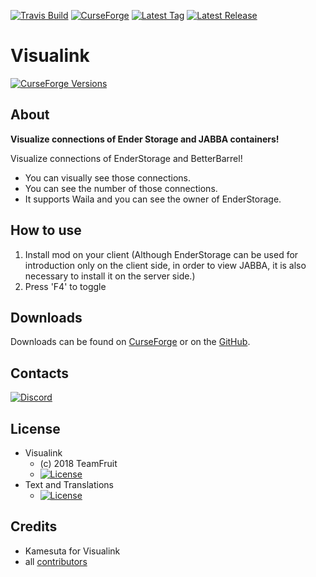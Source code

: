[![Travis Build](https://img.shields.io/travis/Team-Fruit/Visualink.svg?label=Travis%20Build&style=flat)](https://travis-ci.org/Team-Fruit/Visualink)
[![CurseForge](http://cf.way2muchnoise.eu/Visualink.svg)](https://minecraft.curseforge.com/projects/Visualink)
[![Latest Tag](https://img.shields.io/github/tag/Team-Fruit/Visualink.svg?label=Latest%20Tag&style=flat)](https://github.com/Team-Fruit/Visualink/tags)
[![Latest Release](https://img.shields.io/github/release/Team-Fruit/Visualink.svg?label=Latest%20Release&style=flat)](https://github.com/Team-Fruit/Visualink/releases)

# Visualink

[![CurseForge Versions](http://cf.way2muchnoise.eu/versions/Visualink.svg)](https://minecraft.curseforge.com/projects/Visualink/files)

## About

**Visualize connections of Ender Storage and JABBA containers!**

Visualize connections of EnderStorage and BetterBarrel!
- You can visually see those connections.
- You can see the number of those connections.
- It supports Waila and you can see the owner of EnderStorage.

## How to use

1. Install mod on your client (Although EnderStorage can be used for introduction only on the client side, in order to view JABBA, it is also necessary to install it on the server side.)
2. Press 'F4' to toggle

## Downloads

Downloads can be found on [CurseForge](https://minecraft.curseforge.com/projects/Visualink) or on the [GitHub](https://github.com/Team-Fruit/Visualink/releases).

## Contacts

[![Discord](https://discordapp.com/assets/bb408e0343ddedc0967f246f7e89cebf.svg)](https://discord.gg/zAmvPqV)

## License

* Visualink
  - (c) 2018 TeamFruit
  - [![License](https://img.shields.io/badge/License-MIT-blue.svg?style=flat)](https://raw.githubusercontent.com/Team-Fruit/Visualink/master/LICENSE.md)
* Text and Translations
  - [![License](https://img.shields.io/badge/License-No%20Restriction-green.svg?style=flat)](https://creativecommons.org/publicdomain/zero/1.0/)

## Credits

* Kamesuta for Visualink
* all [contributors](https://github.com/Team-Fruit/Visualink/graphs/contributors)